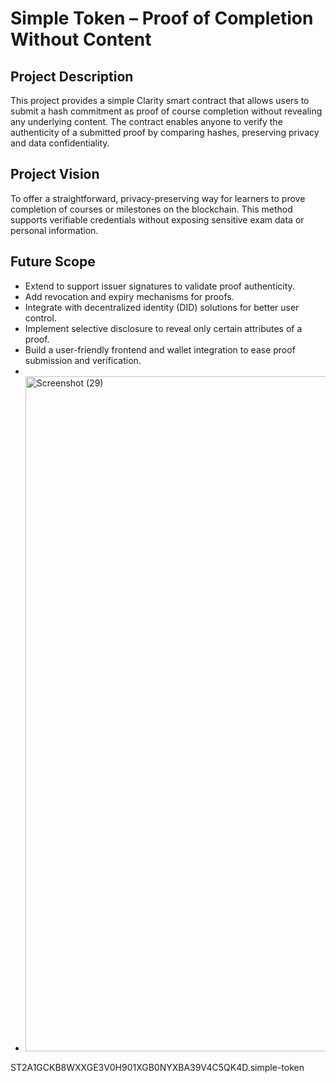 # Simple Token – Proof of Completion Without Content

## Project Description
This project provides a simple Clarity smart contract that allows users to submit a hash commitment as proof of course completion without revealing any underlying content. The contract enables anyone to verify the authenticity of a submitted proof by comparing hashes, preserving privacy and data confidentiality.

## Project Vision
To offer a straightforward, privacy-preserving way for learners to prove completion of courses or milestones on the blockchain. This method supports verifiable credentials without exposing sensitive exam data or personal information.

## Future Scope
- Extend to support issuer signatures to validate proof authenticity.
- Add revocation and expiry mechanisms for proofs.
- Integrate with decentralized identity (DID) solutions for better user control.
- Implement selective disclosure to reveal only certain attributes of a proof.
- Build a user-friendly frontend and wallet integration to ease proof submission and verification.
-
- <img width="1920" height="1080" alt="Screenshot (29)" src="https://github.com/user-attachments/assets/d410c34e-ab60-496c-a81c-ba016d320aa4" />

ST2A1GCKB8WXXGE3V0H901XGB0NYXBA39V4C5QK4D.simple-token



